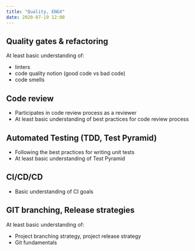 ```yaml
---
title: "Quality, ENGX"
date: 2020-07-19 12:00
---
```


## Quality gates & refactoring
At least basic understanding of:

* linters
* code quality notion (good code vs bad code)
* code smells

## Code review
* Participates in code review process as a reviewer
* At least basic understanding of best practices for code review process

## Automated Testing (TDD, Test Pyramid)
* Following the best practices for writing unit tests
* At least basic understanding of Test Pyramid

## CI/CD/CD
* Basic understanding of CI goals

## GIT branching, Release strategies
At least basic understanding of:

* Project branching strategy, project release strategy
* Git fundamentals